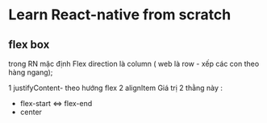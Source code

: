 # Learn React-native from scratch 



## flex box
trong RN mặc định Flex direction là column ( web là row - xếp các con theo hàng ngang);

1 justifyContent- theo hướng flex
2 alignItem
Giá trị 2 thằng này  : <br>
* flex-start <=> flex-end
* center 